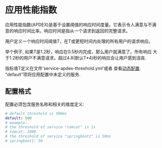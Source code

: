 # 应用性能指数


应用性能指数(APDEX)是基于设置阈值的响应时间度量。它表示令人满意与不满意的响应时间比率。响应时间是指从一个请求到返回的完整请求。
 
用户定义一个响应时间阈值T，在T或更短时间内处理的所有用户的请求响应。
 
举个例子, 如果T是1.2秒，响应在0.5秒内完成，那么用户就满意了。所有响应
大于1.2秒的用户不满意请求。超过4.8(默认T*4)秒的响应会让用户感到沮丧.

指标值T定义在文件'service-apdex-threshold.yml'或者 查看[动态配置](dynamic-config.md). 
“default”项将应用配置中未定义的服务.

## 配置格式

配置必须包含服务名称和相关的维度定义:

```yml
# default threshold is 500ms
default: 500
# example:
# the threshold of service "tomcat" is 1s
# tomcat: 1000
# the threshold of service "springboot1" is 50ms
# springboot1: 50
```
